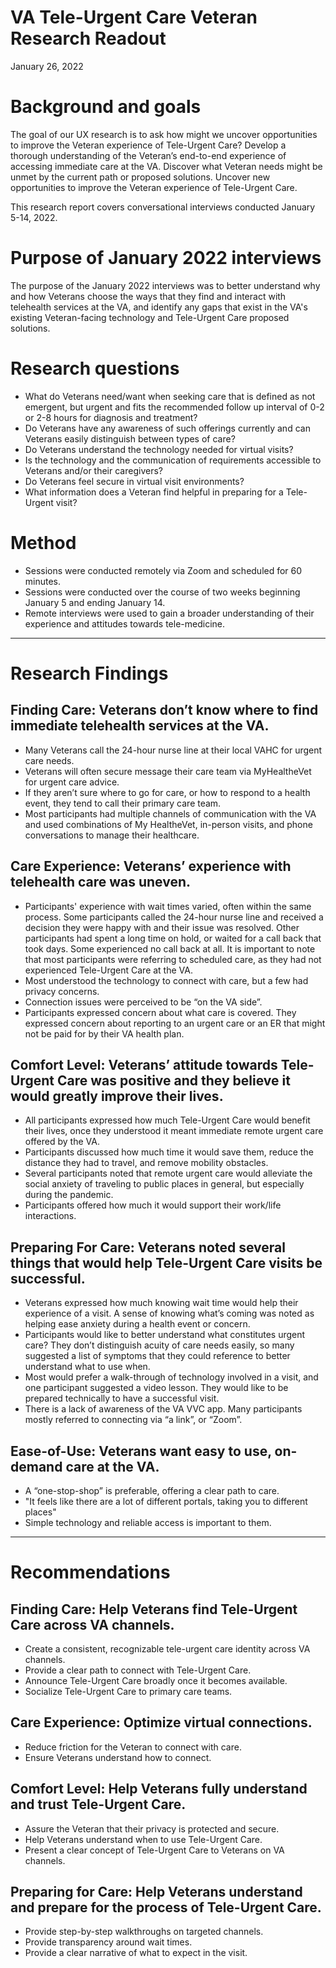 # VA Tele-Urgent Care Veteran Research Readout

January 26, 2022 


# Background and goals
The goal of our UX research is to ask how might we uncover opportunities to improve the Veteran experience of Tele-Urgent Care?
Develop a thorough understanding of the Veteran’s end-to-end experience of accessing immediate care at the VA.
Discover what Veteran needs might be unmet by the current path or proposed solutions. 
Uncover new opportunities to improve the Veteran experience of Tele-Urgent Care.

This research report covers conversational interviews conducted January 5-14, 2022.

# Purpose of January 2022 interviews
The purpose of the January 2022 interviews was to better understand why and how Veterans choose the ways that they find and interact with telehealth services at the VA, and identify any gaps that exist in the VA's existing Veteran-facing technology and Tele-Urgent Care proposed solutions. 

# Research questions
- What do Veterans need/want when seeking care that is defined as not emergent, but urgent and fits the recommended follow up interval of 0-2 or 2-8 hours for diagnosis and treatment?
- Do Veterans have any awareness of such offerings currently and can Veterans easily distinguish between types of care?
- Do Veterans understand the technology needed for virtual visits?
- Is the technology and the communication of requirements accessible to Veterans and/or their caregivers?
- Do Veterans feel secure in virtual visit environments?
- What information does a Veteran find helpful in preparing for a Tele-Urgent visit?
  
# Method
- Sessions were conducted remotely via Zoom and scheduled for 60 minutes. 
- Sessions were conducted over the course of two weeks beginning January 5 and ending January 14. 
- Remote interviews were used to gain a broader understanding of their experience and attitudes towards tele-medicine. 
---

# Research Findings

## Finding Care: Veterans don’t know where to find immediate telehealth services at the VA.
- Many Veterans call the 24-hour nurse line at their local VAHC for urgent care needs. 
- Veterans will often secure message their care team via MyHealtheVet for urgent care advice. 
- If they aren’t sure where to go for care, or how to respond to a health event, they tend to call their primary care team. 
- Most participants had multiple channels of communication with the VA and used combinations of My HealtheVet, in-person visits, and phone conversations to manage their healthcare.

## Care Experience: Veterans’ experience with telehealth care was uneven.
- Participants' experience with wait times varied, often within the same process. Some participants called the 24-hour nurse line and received a decision they were happy with and their issue was resolved. Other participants had spent a long time on hold, or waited for a call back that took days. Some experienced no call back at all. It is important to note that most participants were referring to scheduled care, as they had not experienced Tele-Urgent Care at the VA.
- Most understood the technology to connect with care, but a few had privacy concerns.
- Connection issues were perceived to be “on the VA side”.
- Participants expressed concern about what care is covered. They expressed concern about reporting to an urgent care or an ER that might not be paid for by their VA health plan. 

## Comfort Level: Veterans’ attitude towards Tele-Urgent Care was positive and they believe it would greatly improve their lives.
- All participants expressed how much Tele-Urgent Care would benefit their lives, once they understood it meant immediate remote urgent care offered by the VA. 
- Participants discussed how much time it would save them, reduce the distance they had to travel, and remove mobility obstacles. 
- Several participants noted that remote urgent care would alleviate the social anxiety of traveling to public places in general, but especially during the pandemic. 
- Participants offered how much it would support their work/life interactions. 

## Preparing For Care: Veterans noted several things that would help Tele-Urgent Care visits be successful. 
- Veterans expressed how much knowing wait time would help their experience of a visit. A sense of knowing what’s coming was noted as helping ease anxiety during a health event or concern.
- Participants would like to better understand what constitutes urgent care? They don’t distinguish acuity of care needs easily, so many suggested a list of symptoms that they could reference to better understand what to use when. 
- Most would prefer a walk-through of technology involved in a visit, and one participant suggested a video lesson. They would like to be prepared technically to have a successful visit.
- There is a lack of awareness of the VA VVC app. Many participants mostly referred to connecting via “a link”, or “Zoom”. 

## Ease-of-Use: Veterans want easy to use, on-demand care at the VA. 
- A “one-stop-shop” is preferable, offering a clear path to care.
- "It feels like there are a lot of different portals, taking you to different places" 
- Simple technology and reliable access is important to them.
___

# Recommendations

## Finding Care: Help Veterans find Tele-Urgent Care across VA channels. 
- Create a consistent, recognizable tele-urgent care identity across VA channels. 
- Provide a clear path to connect with Tele-Urgent Care.
- Announce Tele-Urgent Care broadly once it becomes available.
- Socialize Tele-Urgent Care to primary care teams.

## Care Experience: Optimize virtual connections.
- Reduce friction for the Veteran to connect with care.
- Ensure Veterans understand how to connect.

## Comfort Level: Help Veterans fully understand and trust Tele-Urgent Care.
- Assure the Veteran that their privacy is protected and secure.
- Help Veterans understand when to use Tele-Urgent Care.
- Present a clear concept of Tele-Urgent Care to Veterans on VA channels.

## Preparing for Care: Help Veterans understand and prepare for the process of Tele-Urgent Care.
- Provide step-by-step walkthroughs on targeted channels.
- Provide transparency around wait times.
- Provide a clear narrative of what to expect in the visit.









